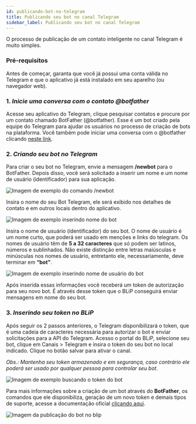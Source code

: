 ```yaml
---
id: publicando-bot-no-telegram
title: Publicando seu bot no canal Telegram
sidebar_label: Publicando seu bot no canal Telegram
---
```


O processo de publicação de um contato inteligente no canal Telegram é muito simples.

### Pré-requisitos

Antes de começar, garanta que você já possui uma conta válida no Telegram e que o aplicativo já está instalado em seu aparelho (ou navegador web).

### 1. *Inicie uma conversa com o contato @botfather*

Acesse seu aplicativo do Telegram, clique pesquisar contatos e procure por um contato chamado BotFather (@botfather). Esse é um bot criado pela equipe do Telegram para ajudar os usuários no processo de criação de bots na plataforma. Você também pode iniciar uma conversa com o @botfather clicando [neste link](https://telegram.me/botfather).

### 2. *Criando seu bot no Telegram*

Para criar o seu bot no Telegram, envie a mensagem **/newbot** para o BotFather. Depois disso, você será solicitado a inserir um nome e um nome de usuário (identificador) para sua aplicação. 

![Imagem de exemplo do comando /newbot](/img/channels/telegram/telegram-newbot.png)

Insira o nome do seu Bot Telegram, ele será exibido nos detalhes de contato e em outros locais dentro do aplicativo.

![Imagem de exemplo inserindo nome do bot](/img/channels/telegram/telegram-newbot-name.png)

Insira o nome de usuário (identificador) do seu bot. O nome de usuário é um nome curto, que poderá ser usado em menções e links do telegram. Os nomes de usuário têm de **5 a 32 caracteres** que só podem ser latinos, números e sublinhados. Não existe distinção entre letras maiúsculas e minúsculas nos nomes de usuário, entretanto ele, necessariamente, deve terminar em **“bot”**.

![Imagem de exemplo inserindo nome de usuário do bot](/img/channels/telegram/telegram-newbot-username.png)

Após inserida essas informações você receberá um token de autorização para seu novo bot. É através desse token que o BLiP conseguirá enviar mensagens em nome do seu bot.

### 3. *Inserindo seu token no BLiP*

Após seguir os 2 passos anteriores, o Telegram disponibilizará o token, que é uma cadeia de caracteres necessária para autorizar o bot e enviar solicitações para a API do Telegram. Acesso o portal do BLiP, selecione seu bot, clique em Canais > Telegram e insira o token do seu bot no local indicado. Clique no botão salvar para ativar o canal.

*Obs.: Mantenha seu token armazenado e em segurança, caso contrário ele poderá ser usado por qualquer pessoa para controlar seu bot.*

![Imagem de exemplo buscando o token do bot](/img/channels/telegram/telegram-newbot-token.png)

Para mais informações sobre a criação de um bot através do **BotFather**, os comandos que ele disponibiliza, geração de um novo token e demais tipos de suporte, acesse a documentação oficial [clicando aqui](https://core.telegram.org/bots#6-botfather).

![Imagem da publicação do bot no blip](/img/channels/telegram/telegram-newbot-publish.png)
